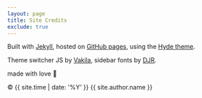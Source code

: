 ```yaml
---
layout: page
title: Site Credits
exclude: true
---
```


Built with [Jekyll](https://jekyllrb.com/), hosted on [GitHub pages](https://pages.github.com/), using the [Hyde theme](https://hyde.getpoole.com/).

Theme switcher JS by [Vakila](https://github.com/vakila), sidebar fonts by [DJR](https://djr.com/about/).

made with love 💖

© {{ site.time | date: '%Y' }} {{ site.author.name }}
